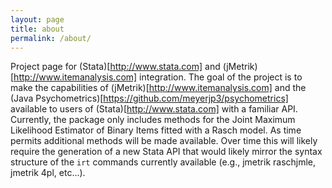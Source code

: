 ```yaml
---
layout: page
title: about
permalink: /about/
---
```


Project page for (Stata)[http://www.stata.com] and (jMetrik)[http://www.itemanalysis.com] integration.  The goal of the project is to make the capabilities of (jMetrik)[http://www.itemanalysis.com] and the (Java Psychometrics)[https://github.com/meyerjp3/psychometrics] available to users of (Stata)[http://www.stata.com] with a familiar API.  Currently, the package only includes methods for the Joint Maximum Likelihood Estimator of Binary Items fitted with a Rasch model.  As time permits additional methods will be made available.  Over time this will likely require the generation of a new Stata API that would likely mirror the syntax structure of the `irt` commands currently available (e.g., jmetrik raschjmle, jmetrik 4pl, etc...).